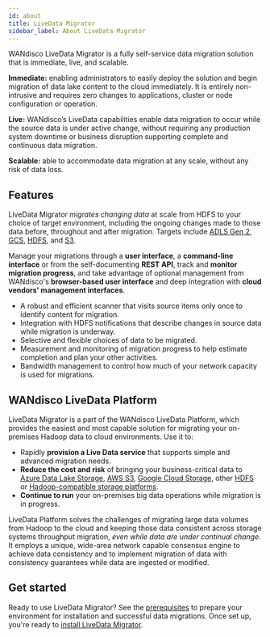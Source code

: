 ```yaml
---
id: about
title: LiveData Migrator
sidebar_label: About LiveData Migrator
---
```


WANdisco LiveData Migrator is a fully self-service data migration solution that is immediate, live, and scalable.

**Immediate:** enabling administrators to easily deploy the solution and begin migration of data lake content to the cloud immediately. It is entirely non-intrusive and requires zero changes to applications, cluster or node configuration or operation.

**Live:** WANdisco’s LiveData capabilities enable data migration to occur while the source data is under active change, without requiring any production system downtime or business disruption supporting complete and continuous data migration.

**Scalable:** able to accommodate data migration at any scale, without any risk of data loss.

## Features

LiveData Migrator _migrates changing data_ at scale from HDFS to your choice of target environment, including the ongoing changes made to those data before, throughout and after migration. Targets include  [ADLS Gen 2](https://docs.microsoft.com/en-us/azure/storage/blobs/data-lake-storage-introduction), [GCS](https://cloud.google.com/storage), [HDFS](https://hadoop.apache.org/docs/current/hadoop-project-dist/hadoop-hdfs/HdfsDesign.html), and [S3](https://hadoop.apache.org/docs/current/hadoop-aws/tools/hadoop-aws/index.html).

Manage your migrations through a **user interface**, a **command-line interface** or from the self-documenting **REST API**, track and **monitor migration progress**, and take advantage of optional management from WANdisco's **browser-based user interface** and deep integration with **cloud vendors' management interfaces**.

- A robust and efficient scanner that visits source items only once to identify content for migration.
- Integration with HDFS notifications that describe changes in source data while migration is  underway.
- Selective and flexible choices of data to be migrated.
- Measurement and monitoring of migration progress to help estimate completion and plan your other activities.
- Bandwidth management to control how much of your network capacity is used for migrations.

## WANdisco LiveData Platform

LiveData Migrator is a part of the WANdisco LiveData Platform, which provides the easiest and most capable solution for migrating your on-premises Hadoop data to cloud environments. Use it to:

- Rapidly **provision a Live Data service** that supports simple and advanced migration needs.
- **Reduce the cost and risk** of bringing your business-critical data to [Azure Data Lake Storage](https://docs.microsoft.com/en-us/azure/storage/blobs/data-lake-storage-introduction), [AWS S3](https://aws.amazon.com/s3/), [Google Cloud Storage](https://cloud.google.com/storage), other [HDFS](https://hadoop.apache.org/docs/current/hadoop-project-dist/hadoop-hdfs/HdfsDesign.html) or [Hadoop-compatible storage platforms](https://cwiki.apache.org/confluence/display/HADOOP2/HCFS).
- **Continue to run** your on-premises big data operations while migration is in progress.

LiveData Platform solves the challenges of migrating large data volumes from Hadoop to the cloud and keeping those data consistent across storage systems throughput migration, _even while data are under continual change_. It employs a unique, wide-area network capable consensus engine to achieve data consistency and to implement migration of data with consistency guarantees while data are ingested or modified.

## Get started

Ready to use LiveData Migrator? See the [prerequisites](./installation.md#prerequisites) to prepare your environment for installation and successful data migrations. Once set up, you're ready to [install LiveData Migrator](./installation.md).
